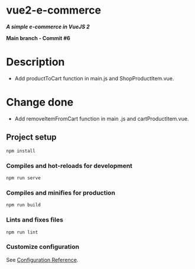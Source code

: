 # vue2-e-commerce

**_A simple e-commerce in VueJS 2_**

**Main branch - Commit #6**

# Description

- Add productToCart function in main.js and ShopProductItem.vue.

# Change done

- Add removeItemFromCart function in main .js and cartProductItem.vue.

## Project setup

```
npm install
```

### Compiles and hot-reloads for development

```
npm run serve
```

### Compiles and minifies for production

```
npm run build
```

### Lints and fixes files

```
npm run lint
```

### Customize configuration

See [Configuration Reference](https://cli.vuejs.org/config/).
